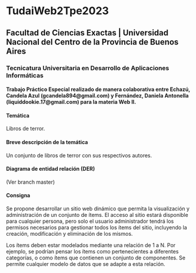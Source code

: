 <h1>TudaiWeb2Tpe2023</h1>

<h2>Facultad de Ciencias Exactas | Universidad Nacional del Centro de la Provincia de Buenos Aires</h2>

<h3>Tecnicatura Universitaria en Desarrollo de Aplicaciones Informáticas</h3>

<h4>Trabajo Práctico Especial realizado de manera colaborativa entre Echazú, Candela Azul (gcandela894@gmail.com) y Fernández, Daniela Antonella (liquiddookie.17@gmail.com) para la materia Web II.</h4>

<h4>Temática</h4>
<p>Libros de terror.</p>

<h4>Breve descripción de la temática</h4>
<p>Un conjunto de libros de terror con sus respectivos autores.</p>

<h4>Diagrama de entidad relación (DER)</h4>
<p>(Ver branch master)</p>

<h4>Consigna</h4>
<p>Se propone desarrollar un sitio web dinámico que permita la visualización y administración de un conjunto de ítems. El acceso al sitio estará disponible para cualquier persona, pero solo el usuario administrador tendrá los permisos necesarios para gestionar todos los ítems del sitio, incluyendo la creación, modificación y eliminación de los mismos.</p>

<p>Los ítems deben estar modelados mediante una relación de 1 a N. Por ejemplo, se podrían pensar los ítems como pertenecientes a diferentes categorías, o como ítems que contienen un conjunto de componentes. Se permite cualquier modelo de datos que se adapte a esta relación.</p>
